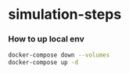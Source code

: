 # simulation-steps

### How to up local env

```bash
docker-compose down --volumes
docker-compose up -d
```
